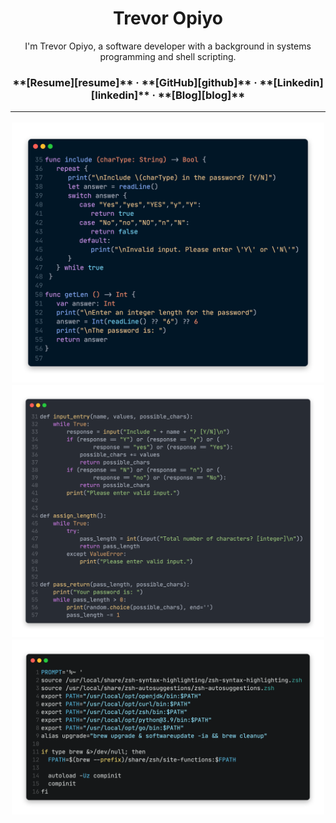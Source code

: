 <h1 align="center"> Trevor Opiyo </h1>

<div align="center"> I'm Trevor Opiyo, a software developer with a background in systems programming and shell scripting.  
	
<h3 align="center">**[Resume][resume]** · **[GitHub][github]** · **[Linkedin][linkedin]** · **[Blog][blog]**

---

<img src="swift.png" alt="swift-passmaker" width="500"/>
<img src="python.png" alt="python-passmaker" width="500"/>
<img src="zshrc.png" alt="zshrc" width="500"/>

[github]: https://github.com/Trevor-Opiyo "Click here to see samples of my code"
[rust-passmaker]: https://github.com/Trevor-Opiyo/rust-passmaker "Click here to see my password generator written in rust"
[zshrc]: https://github.com/Trevor-Opiyo/config/blob/master/.zshrc "Click here to see my scripting environment"
[resume]: /resume.pf "Click here to see my contact info"
[linkedin]: https://www.linkedin.com/in/trevor-opiyo-884604165 "Connect with me on Linkedin"
[blog]: /blog/ "Click here to read my blog"